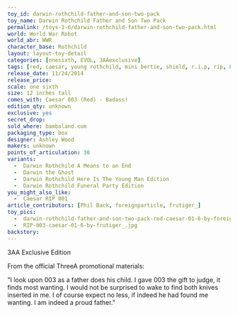 ```yaml
---
toy_id: darwin-rothchild-father-and-son-two-pack
toy_name: Darwin Rothchild Father and Son Two Pack
permalink: /toys-1-6/darwin-rothchild-father-and-son-two-pack.html
world: World War Robot
world_abr: WWR
character_base: Rothchild
layout: layout-toy-detail
categories: [onesixth, EVOL, 3AAexclusive]
tags: [red, caesar, young rothchild, mini bertie, shield, r.i.p, rip, 003, 2-pack, two pack, multiple figures, 3aa exclusive]
release_date: 11/24/2014
release_price: 
scale: one sixth
size: 12 inches tall
comes_with: Caesar 003 (Red) - Badass!
edition_qty: unknown
exclusive: yes
secret_drop:
sold_where: bambaland.com
packaging_type: box
designer: Ashley Wood
makers: unknown
points_of_articulation: 30
variants: 
  -  Darwin Rothchild A Means to an End
  -  Darwin the Ghost
  -  Darwin Rothchild Here Is The Young Man Edition
  -  Darwin Rothchild Funeral Party Edition
you_might_also_like: 
  -  Caesar RIP 001
article_contributors: [Phil Back, foreignparticle, frutiger_]
toy_pics: 
  -  darwin-rothchild-father-and-son-two-pack-red-caesar-01-6-by-foreignparticle.jpg
  -  RIP-003-caesar-01-6-by-frutiger_.jpg
backstory:
---
```

3AA Exclusive Edition

From the official ThreeA promotional materials:

"I look upon 003 as a father does his child.
I gave 003 the gift to judge, it finds most wanting.
I would not be surprised to wake to find both knives inserted in me.
I of course expect no less, if indeed he had found me wanting.
I am indeed a proud father."